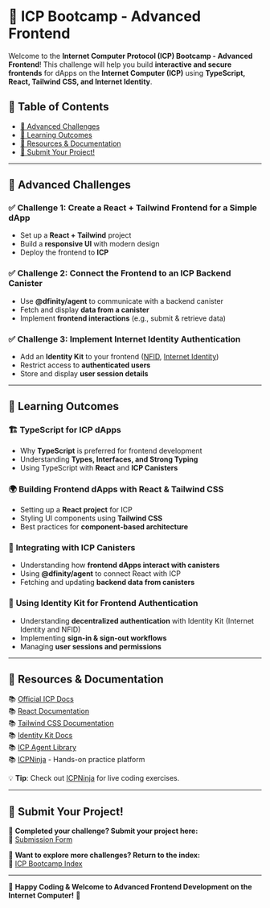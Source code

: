 # 🚀 ICP Bootcamp - Advanced Frontend

Welcome to the **Internet Computer Protocol (ICP) Bootcamp - Advanced Frontend**! This challenge will help you build **interactive and secure frontends** for dApps on the **Internet Computer (ICP)** using **TypeScript, React, Tailwind CSS, and Internet Identity**.

## 📜 Table of Contents
- [🎯 Advanced Challenges](#-advanced-challenges)
- [📖 Learning Outcomes](#-learning-outcomes)
- [🔗 Resources & Documentation](#-resources--documentation)
- [📩 Submit Your Project!](#-submit-your-project)

---

## 🎯 Advanced Challenges

### ✅ **Challenge 1: Create a React + Tailwind Frontend for a Simple dApp**
- Set up a **React + Tailwind** project
- Build a **responsive UI** with modern design
- Deploy the frontend to **ICP**

### ✅ **Challenge 2: Connect the Frontend to an ICP Backend Canister**
- Use **@dfinity/agent** to communicate with a backend canister
- Fetch and display **data from a canister**
- Implement **frontend interactions** (e.g., submit & retrieve data)

### ✅ **Challenge 3: Implement Internet Identity Authentication**
- Add an **Identity Kit** to your frontend ([NFID](https://nfid.one/), [Internet Identity](https://internetcomputer.org/docs/current/developer-docs/identity/internet-identity/overview))
- Restrict access to **authenticated users**
- Store and display **user session details**

---

## 📖 Learning Outcomes

### 🏗️ **TypeScript for ICP dApps**
- Why **TypeScript** is preferred for frontend development
- Understanding **Types, Interfaces, and Strong Typing**
- Using TypeScript with **React** and **ICP Canisters**

### 🌍 **Building Frontend dApps with React & Tailwind CSS**
- Setting up a **React project** for ICP
- Styling UI components using **Tailwind CSS**
- Best practices for **component-based architecture**

### 🔗 **Integrating with ICP Canisters**
- Understanding how **frontend dApps interact with canisters**
- Using **@dfinity/agent** to connect React with ICP
- Fetching and updating **backend data from canisters**

### 🔐 **Using Identity Kit for Frontend Authentication**
- Understanding **decentralized authentication** with Identity Kit (Internet Identity and NFID)
- Implementing **sign-in & sign-out workflows**
- Managing **user sessions and permissions**

---

## 🔗 Resources & Documentation
📚 [Official ICP Docs](https://internetcomputer.org/docs)  
📚 [React Documentation](https://react.dev/learn)  
📚 [Tailwind CSS Documentation](https://tailwindcss.com/docs)  
📚 [Identity Kit Docs](https://docs.identitykit.xyz/)  
📚 [ICP Agent Library](https://www.npmjs.com/package/@dfinity/agent)  
📚 [ICPNinja](https://icp.ninja/) - Hands-on practice platform  

💡 **Tip**: Check out [ICPNinja](https://icp.ninja/) for live coding exercises.

---

## 📩 Submit Your Project!

🎯 **Completed your challenge? Submit your project here:**  
📢 [Submission Form](https://docs.google.com/forms/d/e/1FAIpQLSfRDeUw9sckd9vVmfb9gQKs4btvZRlHLTNBTgN57HdxEnge2w/viewform?usp=dialog)  

📌 **Want to explore more challenges? Return to the index:**  
🔗 [ICP Bootcamp Index](https://github.com/pt-icp-hub/ICP-Bootcamp-Index?tab=readme-ov-file) 

---

🚀 **Happy Coding & Welcome to Advanced Frontend Development on the Internet Computer!** 🚀
